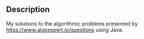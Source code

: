 ## Description

My solutions to the algorithmic problems presented by https://www.algoexpert.io/questions using Java.

